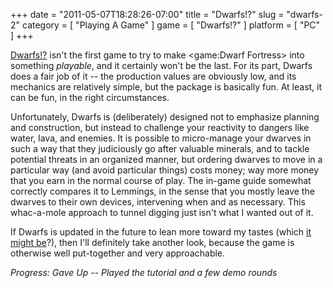 +++
date = "2011-05-07T18:28:26-07:00"
title = "Dwarfs!?"
slug = "dwarfs-2"
category = [ "Playing A Game" ]
game = [ "Dwarfs!?" ]
platform = [ "PC" ]
+++

<a href="http://store.steampowered.com/app/35480/">Dwarfs!?</a> isn't the first game to try to make <game:Dwarf Fortress> into something <i>playable</i>, and it certainly won't be the last.  For its part, Dwarfs does a fair job of it -- the production values are obviously low, and its mechanics are relatively simple, but the package is basically fun.  At least, it can be fun, in the right circumstances.

Unfortunately, Dwarfs is (deliberately) designed not to emphasize planning and construction, but instead to challenge your reactivity to dangers like water, lava, and enemies.  It is possible to micro-manage your dwarves in such a way that they judiciously go after valuable minerals, and to tackle potential threats in an organized manner, but ordering dwarves to move in a particular way (and avoid particular things) costs money; way more money that you earn in the normal course of play.  The in-game guide somewhat correctly compares it to Lemmings, in the sense that you mostly leave the dwarves to their own devices, intervening when and as necessary.  This whac-a-mole approach to tunnel digging just isn't what I wanted out of it.

If Dwarfs is updated in the future to lean more toward my tastes (which <a href="http://forums.steampowered.com/forums/showthread.php?t=1872509#5">it might be</a>?), then I'll definitely take another look, because the game is otherwise well put-together and very approachable.

<i>Progress: Gave Up -- Played the tutorial and a few demo rounds</i>